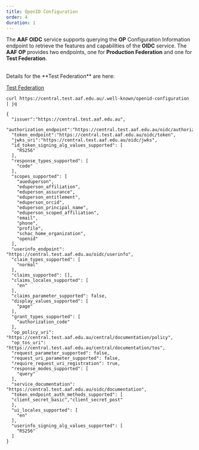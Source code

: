 ```yaml
---
title: OpenID Configuration
order: 4
duration: 1
---
```


The **AAF OIDC** service supports querying the **OP** Configuration Information endpoint to retrieve the features and
capabilities of the **OIDC** service. The **AAF OP** provides two endpoints, one for **Production Federation** and one
for **Test Federation**.

<br>
Details for the **Test Federation** are here:

<a href="https://central.test.aaf.edu.au/.well-known/openid-configuration" class="btn btn-outline-primary mb-3">Test Federation</a>

```shell
curl https://central.test.aaf.edu.au/.well-known/openid-configuration | jq

{
  "issuer":"https://central.test.aaf.edu.au",
  "authorization_endpoint":"https://central.test.aaf.edu.au/oidc/authorize",
  "token_endpoint":"https://central.test.aaf.edu.au/oidc/token",
  "jwks_uri":"https://central.test.aaf.edu.au/oidc/jwks",
  "id_token_signing_alg_values_supported": [
    "RS256"
  ],
  "response_types_supported": [
    "code"
  ],
  "scopes_supported": [
    "aueduperson",
    "eduperson_affiliation",
    "eduperson_assurance",
    "eduperson_entitlement",
    "eduperson_orcid",
    "eduperson_principal_name",
    "eduperson_scoped_affiliation",
    "email",
    "phone",
    "profile",
    "schac_home_organization",
    "openid"
  ],
  "userinfo_endpoint": "https://central.test.aaf.edu.au/oidc/userinfo",
  "claim_types_supported": [
    "normal"
  ],
  "claims_supported": [],
  "claims_locales_supported": [
    "en"
  ],
  "claims_parameter_supported": false,
  "display_values_supported": [
    "page"
  ],
  "grant_types_supported": [
    "authorization_code"
  ],
  "op_policy_uri": "https://central.test.aaf.edu.au/central/documentation/policy",
  "op_tos_uri": "https://central.test.aaf.edu.au/central/documentation/tos",
  "request_parameter_supported": false,
  "request_uri_parameter_supported": false,
  "require_request_uri_registration": true,
  "response_modes_supported": [
    "query"
  ],
  "service_documentation": "https://central.test.aaf.edu.au/oidc/documentation",
  "token_endpoint_auth_methods_supported": [
  "client_secret_basic","client_secret_post"
  ],
  "ui_locales_supported": [
    "en"
  ],
  "userinfo_signing_alg_values_supported": [
    "RS256"
  ]
}
```